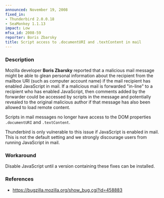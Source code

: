 ```yaml
---
announced: November 19, 2008
fixed_in:
- Thunderbird 2.0.0.18
- SeaMonkey 1.1.13
impact: Low
mfsa_id: 2008-59
reporter: Boris Zbarsky
title: Script access to .documentURI and .textContent in mail
---
```


<h3>Description</h3>

<p>Mozilla developer <strong>Boris Zbarsky</strong> reported that a
malicious mail message might be able to glean personal information
about the recipient from the mailbox URI (such as computer account
name) if the mail recipient has enabled JavaScript in mail.  If a
malicious mail is forwarded "in-line" to a recipient who has enabled
JavaScript, then comments added by the forwarder could be accessed by
scripts in the message and potentially revealed to the original
malicious author if that message has also been allowed to load remote
content.</p>

<p>Scripts in mail messages no longer have access to the DOM properties
<code>.documentURI</code> and <code>.textContent</code>.</p>

<p class="note">Thunderbird is only vulnerable to this issue if
JavaScript is enabled in mail. This is not the default setting and we
strongly discourage users from running JavaScript in mail.</p>

<h3>Workaround</h3>

<p>Disable JavaScript until a version containing these fixes can be
installed.</p>

<h3>References</h3>

<ul>
  <li><a href="https://bugzilla.mozilla.org/show_bug.cgi?id=458883">https://bugzilla.mozilla.org/show_bug.cgi?id=458883</a></li>
  <!--
  <li><a class="ex-ref" href="http://cve.mitre.org/cgi-bin/cvename.cgi?name=CVE-2008-ZZZZ">CVE-2008-ZZZZ</a></li>
  -->
</ul>



